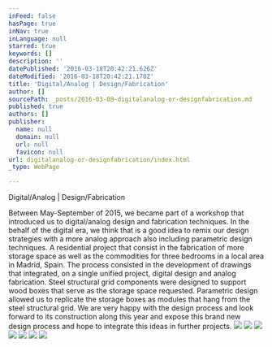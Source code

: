 ```yaml
---
inFeed: false
hasPage: true
inNav: true
inLanguage: null
starred: true
keywords: []
description: ''
datePublished: '2016-03-18T20:42:21.626Z'
dateModified: '2016-03-18T20:42:21.170Z'
title: 'Digital/Analog | Design/Fabrication'
author: []
sourcePath: _posts/2016-03-08-digitalanalog-or-designfabrication.md
published: true
authors: []
publisher:
  name: null
  domain: null
  url: null
  favicon: null
url: digitalanalog-or-designfabrication/index.html
_type: WebPage

---
```

Digital/Analog | Design/Fabrication

Between May-September of 2015, we became part of a workshop that introduced us to digital/analog design and fabrication techniques. In the behalf of the digital era, we think that is a good idea to remix our design strategies with a more analog approach also including parametric design techniques. A residential project that consist in the fabrication of more storage space as well as the commodities for three bedrooms in a local area in Madrid, Spain. The process consisted in the development of drawings that integrated, on a single unified project, digital design and analog fabrication. Steel structural grid components were designed to support wood boxes that serve as the storage space requested. Parametric design allowed us to replicate the storage boxes as modules that hang from the steel structural grid. We are very happy with the design process and look forward to its construction along this year and expose this brand new design process and hope to integrate this ideas in further projects. ![](https://the-grid-user-content.s3-us-west-2.amazonaws.com/2fa86028-310e-4939-a340-cb3b6dc3ed63.jpg)
![](https://the-grid-user-content.s3-us-west-2.amazonaws.com/d909353d-6714-4253-afbd-d1d5a258875b.jpg)
![](https://the-grid-user-content.s3-us-west-2.amazonaws.com/df64f991-f5f1-4d37-9d5f-6b70a0db3f71.jpg)
![](https://the-grid-user-content.s3-us-west-2.amazonaws.com/e95c35f6-a73d-48d2-a0cd-26eabc644945.jpg)
![](https://the-grid-user-content.s3-us-west-2.amazonaws.com/4c573fc2-61bf-4df7-a629-c81b28442c7c.jpg)
![](https://the-grid-user-content.s3-us-west-2.amazonaws.com/59705d34-7bdb-4db8-a83b-91acd1d4540e.jpg)
![](https://the-grid-user-content.s3-us-west-2.amazonaws.com/d40b1c1b-cbac-43e1-b55f-84d972ec8f8b.jpg)